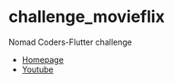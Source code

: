 # challenge_movieflix

Nomad Coders-Flutter challenge
- <A href="https://nomadcoders.co/"> Homepage </A><br>
- <A href="https://www.youtube.com/@nomadcoders"> Youtube </A><br>

